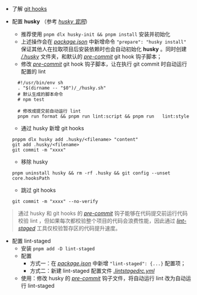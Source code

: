 - 了解 [git hooks](https://juejin.cn/post/6974301879731748900#heading-1)
- 配置 **husky** （参考 [_husky 官网_](https://typicode.github.io/husky/#/?id=usage)）

  - 推荐使用 `pnpm dlx husky-init && pnpm install` 安装并初始化
  - 上述操作会在 [_package.json_](/package.json) 中新增命令 `"prepare": "husky install"` 保证其他人在拉取项目后安装依赖时也会自动初始化 **husky** 。同时创建 [_/.husky_](/.husky) 文件夹，和默认的 [_pre-commit_](/.husky/pre-commit) git hook 钩子脚本；
  - 修改 [_pre-commit_](/.husky/pre-commit) git hook 钩子脚本，让在执行 git commit 时自动运行配置的 lint

  ```
    #!/usr/bin/env sh
    . "$(dirname -- "$0")/_/husky.sh"
    # 默认生成的脚本命令
    # npm test

    # 修改成提交前自动运行 lint
    pnpm run format && pnpm run lint:script && pnpm run   lint:style
  ```

  - 通过 husky 新增 git hooks

  ```
  pnppm dlx husky add .husky/<filename> "content"
  git add .husky/<filename>
  git commit -m "xxxx"
  ```

  - 移除 husky

  ```
  pnpm uninstall husky && rm -rf .husky && git config --unset core.hooksPath
  ```

  - 跳过 git hooks

  ```
  git commit -m "xxxx" --no-verify
  ```

> 通过 husky 和 git hooks 的 [_pre-commit_](/.husky/pre-commit) 钩子能够在代码提交前运行代码校验 lint ，但如果每次都校验整个项目的代码会浪费性能，因此通过 [_lint-staged_](https://github.com/okonet/lint-staged#readme) 工具仅校验暂存区的代码提升速度。

- 配置 lint-staged
  - 安装 `pnpm add -D lint-staged`
  - 配置
    - 方式一：在 [_package.json_](/package.json) 中新增 `"lint-staged": {...}` 配置项；
    - 方式二：新建 lint-staged 配置文件 [_.lintstagedrc.yml_](/.lintstagedrc.yml)
  - 使用：修改 husky 的 [_pre-commit_](/.husky/pre-commit) 钩子文件，将自动运行 lint 改为自动运行 lint-staged

